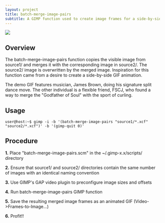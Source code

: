 ```yaml
---
layout: project
title: batch-merge-image-pairs
subtitle: A GIMP function used to create image frames for a side-by-side GIF animation.
---
```


<img src="images/final_gif.gif">

## Overview
The batch-merge-image-pairs function copies the visible image from source1/ and merges it with the corresponding image in source2/. The source2/ image is overwritten by the merged image. Inspiration for this function came from a desire to create a side-by-side GIF animation. 

The demo GIF features musician, James Brown, doing his signature split dance move. The other individual is a flexible friend, FSCJ, who found a way to merge the "Godfather of Soul" with the sport of curling.

## Usage
```user@host:~$ gimp -i -b '(batch-merge-image-pairs "source1/*.xcf" "source2/*.xcf")' -b '(gimp-quit 0)'```

## Procedure
**1.** Place "batch-merge-image-pairs.scm" in the ~/.gimp-x.x/scripts/ directory

**2.** Ensure that source1/ and source2/ directories contain the same number of images with an identical naming convention

**3.** Use GIMP's GAP video plugin to preconfigure image sizes and offsets

**4.** Run batch-merge-image-pairs GIMP function 

**5.** Save the resulting merged image frames as an animated GIF (Video->Frames-to-Image...)

**6.** Profit!!